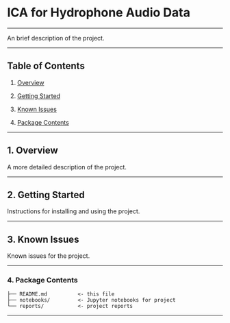 ICA for Hydrophone Audio Data
===============================================================================

-------------------------------------------------------------------------------

An brief description of the project.

-------------------------------------------------------------------------------

Table of Contents
-----------------

1. [Overview][#1]

2. [Getting Started][#2]

3. [Known Issues][#3]

4. [Package Contents][#4]

-------------------------------------------------------------------------------

## 1. Overview

A more detailed description of the project.

-------------------------------------------------------------------------------

## 2. Getting Started

Instructions for installing and using the project.

-------------------------------------------------------------------------------

## 3. Known Issues

Known issues for the project.

-------------------------------------------------------------------------------

### 4. Package Contents

```
├── README.md          <- this file
├── notebooks/         <- Jupyter notebooks for project
└── reports/           <- project reports
```

-------------------------------------------------------------------------------

[----------------------------- INTERNAL LINKS -----------------------------]: #

[#1]: #1-overview

[#2]: #2-getting-started

[#3]: #3-known-issues

[#4]: #4-package-contents

[---------------------------- REPOSITORY LINKS ----------------------------]: #


[----------------------------- EXTERNAL LINKS -----------------------------]: #

[direnv]: https://direnv.net/

